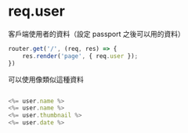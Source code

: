 # req.user
客戶端使用者的資料（設定 passport 之後可以用的資料）
```js
router.get('/', (req, res) => {
	res.render('page', { req.user });
})
```

可以使用像類似這種資料
```js

<%= user.name %>
<%= user.name %>
<%= user.thumbnail %>
<%= user.date %>
```